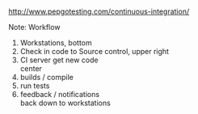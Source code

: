 <!-- .slide: data-background-image="img/ci.png" data-background-size="contain" -->

<div style="height:17em"> </div>

http://www.pepgotesting.com/continuous-integration/ <!-- .element: style="font-size:small; position: absolute; right:0" -->

Note:
Workflow

1. Workstations, bottom
1. Check in code to
  Source control, upper right
1. CI server get new code<br />center
  1. builds / compile
  1. run tests
1. feedback / notifications<br />back down to workstations
